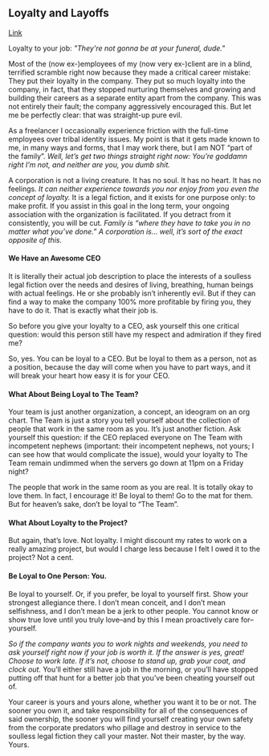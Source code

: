 ## Loyalty and Layoffs
[Link](http://heartmindcode.com/2013/08/16/loyalty-and-layoffs/)

Loyalty to your job: *"They're not gonna be at your funeral, dude."*

Most of the (now ex-)employees of my (now very ex-)client are in a blind, terrified scramble right now because they made a critical career mistake: They put their loyalty in the company. They put so much loyalty into the company, in fact, that they stopped nurturing themselves and growing and building their careers as a separate entity apart from the company. This was not entirely their fault; the company aggressively encouraged this. But let me be perfectly clear: that was straight-up pure evil.

As a freelancer I occasionally experience friction with the full-time employees over tribal identity issues. My point is that it gets made known to me, in many ways and forms, that I may work there, but I am NOT “part of the family”. *Well, let’s get two things straight right now: You’re goddamn right I’m not, and neither are you, you dumb shit.*

A corporation is not a living creature. It has no soul. It has no heart. It has no feelings. _It can neither experience towards you nor enjoy from you even the concept of loyalty._ It is a legal fiction, and it exists for one purpose only: to make profit. If you assist in this goal in the long term, your ongoing association with the organization is facilitated. If you detract from it consistently, you will be cut. *Family is “where they have to take you in no matter what you’ve done.” A corporation is… well, it’s sort of the exact opposite of this.*

#### We Have an Awesome CEO

It is literally their actual job description to place the interests of a soulless legal fiction over the needs and desires of living, breathing, human beings with actual feelings. He or she probably isn’t inherently evil. But if they can find a way to make the company 100% more profitable by firing you, they have to do it. That is exactly what their job is.

So before you give your loyalty to a CEO, ask yourself this one critical question: would this person still have my respect and admiration if they fired me?

So, yes. You can be loyal to a CEO. But be loyal to them as a person, not as a position, because the day will come when you have to part ways, and it will break your heart how easy it is for your CEO.

#### What About Being Loyal to The Team?

Your team is just another organization, a concept, an ideogram on an org chart. The Team is just a story you tell yourself about the collection of people that work in the same room as you. It’s just another fiction. Ask yourself this question: if the CEO replaced everyone on The Team with incompetent nephews (important: their incompetent nephews, not yours; I can see how that would complicate the issue), would your loyalty to The Team remain undimmed when the servers go down at 11pm on a Friday night?

The people that work in the same room as you are real. It is totally okay to love them. In fact, I encourage it! Be loyal to them! Go to the mat for them. But for heaven’s sake, don’t be loyal to “The Team”.

#### What About Loyalty to the Project?

But again, that’s love. Not loyalty. I might discount my rates to work on a really amazing project, but would I charge less because I felt I owed it to the project? Not a cent.

#### Be Loyal to One Person: You.

Be loyal to yourself. Or, if you prefer, be loyal to yourself first. Show your strongest allegiance there. I don’t mean conceit, and I don’t mean selfishness, and I don’t mean be a jerk to other people. You cannot know or show true love until you truly love–and by this I mean proactively care for–yourself.

*So if the company wants you to work nights and weekends, you need to ask yourself right now if your job is worth it. If the answer is yes, great! Choose to work late. If it’s not, choose to stand up, grab your coat, and clock out.* You’ll either still have a job in the morning, or you’ll have stopped putting off that hunt for a better job that you’ve been cheating yourself out of.

Your career is yours and yours alone, whether you want it to be or not. The sooner you own it, and take responsibility for all of the consequences of said ownership, the sooner you will find yourself creating your own safety from the corporate predators who pillage and destroy in service to the soulless legal fiction they call your master. Not their master, by the way. Yours.

